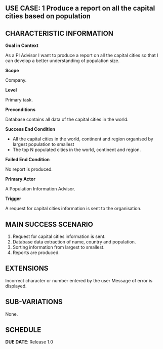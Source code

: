 **USE CASE: 1 Produce a report on all the capital cities based on population**
------------------------------------------------------------------------------------------------------------------------------------------------------------------------------------------------------------------------------------------------ 

**CHARACTERISTIC INFORMATION**
------------------------------------------------------------------------------------------------------------------------------------------------------------------------------------------------------------------------------------------------

**Goal in Context**

As a PI Advisor I want to produce a report on all the capital cities so that I can develop a better understanding of population size.

**Scope**

Company.

**Level**

Primary task.

**Preconditions**

Database contains all data of the capital cities in the world.

**Success End Condition**

* All the capital cities in the world, continent and region organised by largest population to smallest
* The top N populated cities in the world, continent and region.

**Failed End Condition**

No report is produced.

**Primary Actor**

A Population Information Advisor.

**Trigger**

A request for capital cities information is sent to the organisation.

**MAIN SUCCESS SCENARIO**
------------------------------------------------------------------------------------------------------------------------------------------------------------------------------------------------------------------------------------------------ 

1. Request for capital cities information is sent.
2. Database data extraction of name, country and population.
3. Sorting information from largest to smallest.
4. Reports are produced.

**EXTENSIONS**
------------------------------------------------------------------------------------------------------------------------------------------------------------------------------------------------------------------------------------------------

Incorrect character or number entered by the user Message of error is displayed.

**SUB-VARIATIONS**
------------------------------------------------------------------------------------------------------------------------------------------------------------------------------------------------------------------------------------------------

None.

**SCHEDULE**
------------------------------------------------------------------------------------------------------------------------------------------------------------------------------------------------------------------------------------------------

**DUE DATE**: Release 1.0